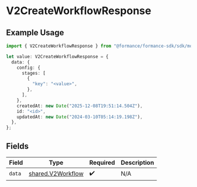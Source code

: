 # V2CreateWorkflowResponse

## Example Usage

```typescript
import { V2CreateWorkflowResponse } from "@formance/formance-sdk/sdk/models/shared";

let value: V2CreateWorkflowResponse = {
  data: {
    config: {
      stages: [
        {
          "key": "<value>",
        },
      ],
    },
    createdAt: new Date("2025-12-08T19:51:14.504Z"),
    id: "<id>",
    updatedAt: new Date("2024-03-10T05:14:19.198Z"),
  },
};
```

## Fields

| Field                                                         | Type                                                          | Required                                                      | Description                                                   |
| ------------------------------------------------------------- | ------------------------------------------------------------- | ------------------------------------------------------------- | ------------------------------------------------------------- |
| `data`                                                        | [shared.V2Workflow](../../../sdk/models/shared/v2workflow.md) | :heavy_check_mark:                                            | N/A                                                           |